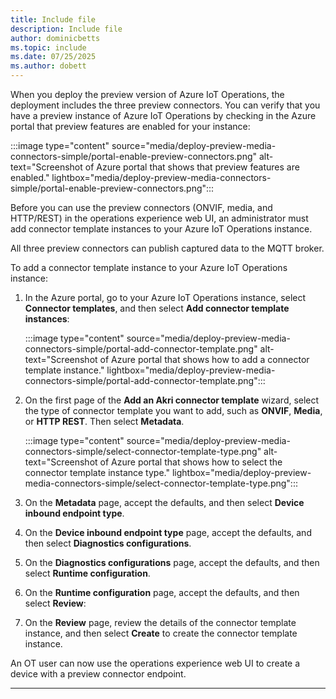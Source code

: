 ```yaml
---
title: Include file
description: Include file
author: dominicbetts
ms.topic: include
ms.date: 07/25/2025
ms.author: dobett
---
```


When you deploy the preview version of Azure IoT Operations, the deployment includes the three preview connectors. You can verify that you have a preview instance of Azure IoT Operations by checking in the Azure portal that preview features are enabled for your instance:

:::image type="content" source="media/deploy-preview-media-connectors-simple/portal-enable-preview-connectors.png" alt-text="Screenshot of Azure portal that shows that preview features are enabled." lightbox="media/deploy-preview-media-connectors-simple/portal-enable-preview-connectors.png":::

Before you can use the preview connectors (ONVIF, media, and HTTP/REST) in the operations experience web UI, an administrator must add connector template instances to your Azure IoT Operations instance.

All three preview connectors can publish captured data to the MQTT broker.

To add a connector template instance to your Azure IoT Operations instance:

1. In the Azure portal, go to your Azure IoT Operations instance, select **Connector templates**, and then select **Add connector template instances**:

    :::image type="content" source="media/deploy-preview-media-connectors-simple/portal-add-connector-template.png" alt-text="Screenshot of Azure portal that shows how to add a connector template instance." lightbox="media/deploy-preview-media-connectors-simple/portal-add-connector-template.png":::

1. On the first page of the **Add an Akri connector template** wizard, select the type of connector template you want to add, such as **ONVIF**, **Media**, or **HTTP REST**. Then select **Metadata**.

    :::image type="content" source="media/deploy-preview-media-connectors-simple/select-connector-template-type.png" alt-text="Screenshot of Azure portal that shows how to select the connector template instance type." lightbox="media/deploy-preview-media-connectors-simple/select-connector-template-type.png":::

1. On the **Metadata** page, accept the defaults, and then select **Device inbound endpoint type**.

1. On the **Device inbound endpoint type** page, accept the defaults, and then select **Diagnostics configurations**.

1. On the **Diagnostics configurations** page, accept the defaults, and then select **Runtime configuration**.

1. On the **Runtime configuration** page,  accept the defaults, and then select **Review**:

1. On the **Review** page, review the details of the connector template instance, and then select **Create** to create the connector template instance.

An OT user can now use the operations experience web UI to create a device with a preview connector endpoint.

---
